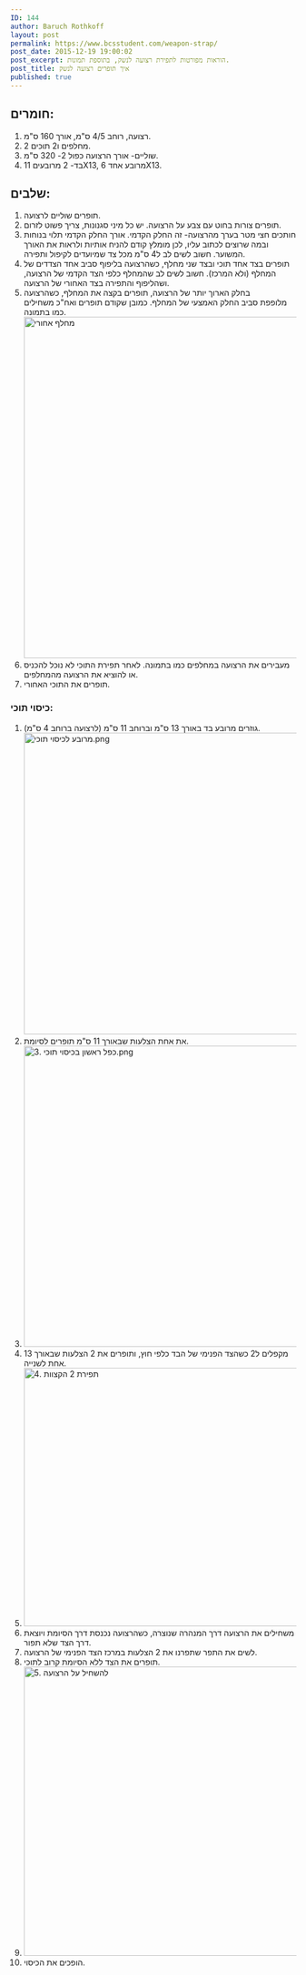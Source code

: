 ```yaml
---
ID: 144
author: Baruch Rothkoff
layout: post
permalink: https://www.bcsstudent.com/weapon-strap/
post_date: 2015-12-19 19:00:02
post_excerpt: הוראות מפורטות לתפירת רצועה לנשק, בתוספת תמונות.
post_title: איך תופרים רצועה לנשק
published: true
---
```


<h2>חומרים:</h2>
<ol>
<li>רצועה, רוחב 4/5 ס"מ, אורך 160 ס"מ.</li>
<li>2 מחלפים ו2 תוכים.</li>
<li>שוליים- אורך הרצועה כפול 2- 320 ס"מ.</li>
<li>בד- 2 מרובעים 11X13, מרובע אחד 6X13.</li>
</ol>
<h2>שלבים:</h2>
<ol>
<li>תופרים שוליים לרצועה.</li>
<li>תופרים צורות בחוט עם צבע על הרצועה. יש כל מיני סגנונות, צריך פשוט לזרום.</li>
<li>חותכים חצי מטר בערך מהרצועה- זה החלק הקדמי. אורך החלק הקדמי תלוי בנוחות ובמה שרוצים לכתוב עליו, לכן מומלץ קודם להניח אותיות ולראות את האורך המשוער.
חשוב לשים לב ל4 ס"מ מכל צד שמיועדים לקיפול ותפירה.</li>
<li>תופרים בצד אחד תוכי ובצד שני מחלף, כשהרצועה בליפוף סביב אחד הצדדים של המחלף (ולא המרכז).
חשוב לשים לב שהמחלף כלפי הצד הקדמי של הרצועה, ושהליפוף והתפירה בצד האחורי של הרצועה.</li>
<li>בחלק הארוך יותר של הרצועה, תופרים בקצה את המחלף, כשהרצועה מלופפת סביב החלק האמצעי של המחלף. כמובן שקודם תופרים ואח"כ משחילים כמו בתמונה.
<img alt="מחלף אחורי" class="alignnone size-full wp-image-24" height="600" src="https://baruchiro.files.wordpress.com/2015/12/d79ed797d79cd7a3-d790d797d795d7a8d799.png" width="1068"/></li>
<li>מעבירים את הרצועה במחלפים כמו בתמונה. לאחר תפירת התוכי לא נוכל להכניס או להוציא את הרצועה מהמחלפים.</li>
<li>תופרים את התוכי האחורי.</li>
</ol>
<h3>כיסוי תוכי:</h3>
<ol>
<li>גוזרים מרובע בד באורך 13 ס"מ וברוחב 11 ס"מ (לרצועה ברוחב 4 ס"מ).
<img alt="מרובע לכיסוי תוכי.png" class="alignnone size-full wp-image-34" height="530" src="https://baruchiro.files.wordpress.com/2015/12/d79ed7a8d795d791d7a2-d79cd79bd799d7a1d795d799-d7aad795d79bd799.png" width="940"/></li>
<li>את אחת הצלעות שבאורך 11 ס"מ תופרים לסיומת.</li>
<li><img alt="3. כפל ראשון בכיסוי תוכי.png" class="alignnone size-full wp-image-46" height="529" src="https://baruchiro.files.wordpress.com/2015/12/3-d79bd7a4d79c-d7a8d790d7a9d795d79f-d791d79bd799d7a1d795d799-d7aad795d79bd799.png" width="939"/></li>
<li>מקפלים ל2 כשהצד הפנימי של הבד כלפי חוץ, ותופרים את 2 הצלעות שבאורך 13 אחת לשנייה.</li>
<li><img alt="4. תפירת 2 הקצוות" class="alignnone size-full wp-image-47" height="454" src="https://baruchiro.files.wordpress.com/2015/12/4-d7aad7a4d799d7a8d7aa-2-d794d7a7d7a6d795d795d7aa.png" width="935"/></li>
<li>משחילים את הרצועה דרך המנהרה שנוצרה, כשהרצועה נכנסת דרך הסיומת ויוצאת דרך הצד שלא תפור.</li>
<li>לשים את התפר שתפרנו את 2 הצלעות במרכז הצד הפנימי של הרצועה.</li>
<li>תופרים את הצד ללא הסיומת קרוב לתוכי.</li>
<li><img alt="5. להשחיל על הרצועה" class="alignnone size-full wp-image-43" height="508" src="https://baruchiro.files.wordpress.com/2015/12/5-d79cd794d7a9d797d799d79c-d7a2d79c-d794d7a8d7a6d795d7a2d794.png" width="938"/></li>
<li>הופכים את הכיסוי.</li>
</ol>